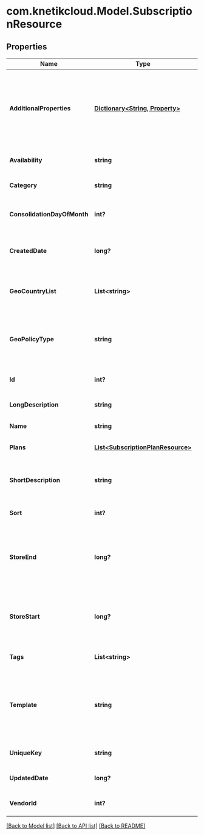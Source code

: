 # com.knetikcloud.Model.SubscriptionResource
## Properties

Name | Type | Description | Notes
------------ | ------------- | ------------- | -------------
**AdditionalProperties** | [**Dictionary&lt;String, Property&gt;**](Property.md) | A map of item additional properties, keyed on the property name. Must match the names and types defined in the template for this item type. | [optional] [default to null]
**Availability** | **string** | Who can purchase this subscription | [optional] [default to null]
**Category** | **string** | A category for filtering items | [optional] [default to null]
**ConsolidationDayOfMonth** | **int?** | The day of the month 1..31 this subscription will renew | [optional] [default to null]
**CreatedDate** | **long?** | The date the item was created, unix timestamp in seconds | [optional] [default to null]
**GeoCountryList** | **List&lt;string&gt;** | A list of country iso3 codes to include in the blacklist/whitelist geo policy | [optional] [default to null]
**GeoPolicyType** | **string** | Whether to use the geo_country_list as a black list or white list for item geographical availability | [optional] [default to null]
**Id** | **int?** | The id of the item | [optional] [default to null]
**LongDescription** | **string** | A long description of the subscription | [optional] [default to null]
**Name** | **string** | The name of the item | [default to null]
**Plans** | [**List&lt;SubscriptionPlanResource&gt;**](SubscriptionPlanResource.md) | The billing options for this subscription | [optional] [default to null]
**ShortDescription** | **string** | A short description of the subscription.  Max 255 characters | [optional] [default to null]
**Sort** | **int?** | A number to use in sorting items.  Default 500 | [optional] [default to null]
**StoreEnd** | **long?** | Used to schedule removal from store.  Null means the subscription will never be removed | [optional] [default to null]
**StoreStart** | **long?** | Used to schedule appearance in store.  Null means the subscription will appear now | [optional] [default to null]
**Tags** | **List&lt;string&gt;** | List of tags used for filtering items | [optional] [default to null]
**Template** | **string** | An item template this item is validated against. May be null and no validation of additional properties will be done. | [optional] [default to null]
**UniqueKey** | **string** | The unique key for the item | [optional] [default to null]
**UpdatedDate** | **long?** | The date the item was last updated | [optional] [default to null]
**VendorId** | **int?** | The vendor who provides the item | [default to null]

[[Back to Model list]](../README.md#documentation-for-models) [[Back to API list]](../README.md#documentation-for-api-endpoints) [[Back to README]](../README.md)

